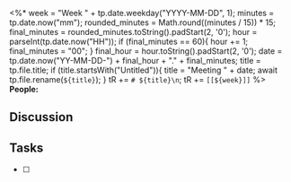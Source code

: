 <%*
week = "Week " + tp.date.weekday("YYYY-MM-DD", 1);
minutes = tp.date.now("mm");
rounded_minutes = Math.round((minutes / 15)) * 15;
final_minutes = rounded_minutes.toString().padStart(2, '0');
hour = parseInt(tp.date.now("HH"));
if (final_minutes == 60){
	hour += 1;
	final_minutes = "00";
}
final_hour = hour.toString().padStart(2, '0');
date = tp.date.now("YY-MM-DD-") + final_hour + "." + final_minutes;
title = tp.file.title;
if (title.startsWith("Untitled")){
	title = "Meeting " + date;
    await tp.file.rename(`${title}`);
}
tR += `# ${title}\n`;
tR += `[[${week}]]`
%>
__People:__ 
## Discussion



## Tasks
- [ ] 


